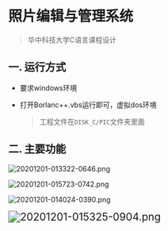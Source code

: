 # 照片编辑与管理系统

> 华中科技大学C语言课程设计

## 一. 运行方式

- 要求windows环境

- 打开Borlanc++.vbs运行即可，虚拟dos环境

  > 工程文件在`DISK_C/PIC`文件夹里面



## 二. 主要功能

![20201201-013322-0646.png](https://gitee.com/hurui-hust/filebed/raw/master/20201201-013322-0646.png)

![20201201-015723-0742.png](https://gitee.com/hurui-hust/filebed/raw/master/20201201-015723-0742.png)

![20201201-014024-0390.png](https://gitee.com/hurui-hust/filebed/raw/master/20201201-014024-0390.png)

<img src="https://gitee.com/hurui-hust/filebed/raw/master/20201201-015325-0904.png" alt="20201201-015325-0904.png" style="zoom:150%;" />
